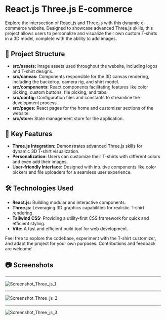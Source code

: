 # React.js Three.js E-commerce

Explore the intersection of React.js and Three.js with this dynamic e-commerce website. Designed to showcase advanced Three.js skills, this project allows users to personalize and visualize their own custom T-shirts in a 3D model, complete with the ability to add images.

## 📁 Project Structure

- **src/assets:** Image assets used throughout the website, including logos and T-shirt designs.
- **src/canvas:** Components responsible for the 3D canvas rendering, including the backdrop, camera rig, and shirt model.
- **src/components:** React components facilitating features like color picking, custom buttons, file picking, and tabs.
- **src/config:** Configuration files and constants to streamline the development process.
- **src/pages:** React pages for the home and customizer sections of the website.
- **src/store:** State management store for the application.

## 🚀 Key Features

- **Three.js Integration:** Demonstrates advanced Three.js skills for dynamic 3D T-shirt visualization.
- **Personalization:** Users can customize their T-shirts with different colors and even add their images.
- **User-friendly Interface:** Designed with intuitive components like color pickers and file uploaders for a seamless user experience.

## 🛠️ Technologies Used

- **React.js:** Building modular and interactive components.
- **Three.js:** Leveraging 3D graphics capabilities for realistic T-shirt rendering.
- **Tailwind CSS:** Providing a utility-first CSS framework for quick and efficient styling.
- **Vite:** A fast and efficient build tool for web development.

Feel free to explore the codebase, experiment with the T-shirt customizer, and adapt the project for your own purposes. Contributions and feedback are welcome!

## 📷 Screenshots

---

![Screenshot_Three_js_1](https://github.com/SarkissArmaniUS/React.js-Three.js_3D_Website/assets/97789627/a1b4b93c-d4f3-497f-bb4a-077877e0eb95)

---

![Screenshot_Three_js_2](https://github.com/SarkissArmaniUS/React.js-Three.js_3D_Website/assets/97789627/b5dc697e-475b-4722-91ae-c9aca7ce0b0b)

---

![Screenshot_Three_js_3](https://github.com/SarkissArmaniUS/React.js-Three.js_3D_Website/assets/97789627/bef77fae-3468-4681-a843-39a02253c387)
